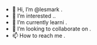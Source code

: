 - 👋 Hi, I’m @lesmark .
- 👀 I’m interested ..
- 🌱 I’m currently learni .
- 💞️ I’m looking to collaborate on .
- 📫 How to reach me .

<!---
lesmark/lesmark is a ✨ special ✨ repository because its `README.md` (this file) appears on your GitHub profile.
You can click the Preview link to take a look at your changes.
--->
